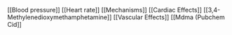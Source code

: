 [[Blood pressure]]
[[Heart rate]]
[[Mechanisms]]
[[Cardiac Effects]]
[[3,4-Methylenedioxymethamphetamine]]
[[Vascular Effects]]
[[Mdma (Pubchem Cid]]
